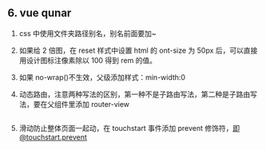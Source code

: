 ## 6. vue qunar

1. css 中使用文件夹路径别名，别名前面要加~

2. 如果给 2 倍图，在 reset 样式中设置 html 的 ont-size 为 50px 后，可以直接用设计图标注像素除以 100 得到 rem 的值。

3. 如果 no-wrap()不生效，父级添加样式：min-width:0

4. 动态路由，注意两种写法的区别，第一种不是子路由写法，第二种是子路由写法，要在父组件里添加 router-view

<img :src="$withBase('/assets/dynamic-route.png')">

5. 滑动防止整体页面一起动，在 touchstart 事件添加 prevent 修饰符，即@touchstart.prevent
